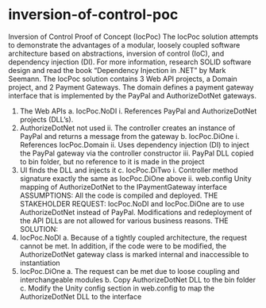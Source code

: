 # inversion-of-control-poc
Inversion of Control Proof of Concept (IocPoc)
The IocPoc solution attempts to demonstrate the advantages of a modular, loosely coupled software architecture based on abstractions, inversion of control (IoC), and dependency injection (DI). For more information, research SOLID software design and read the book “Dependency Injection in .NET” by Mark Seemann.
The IocPoc solution contains 3 Web API projects, a Domain project, and 2 Payment Gateways. The domain defines a payment gateway interface that is implemented by the PayPal and AuthorizeDotNet gateways. 
1.	The Web APIs
a.	IocPoc.NoDI
i.	References PayPal and AuthorizeDotNet projects (DLL’s).
1.	AuthorizeDotNet not used
ii.	The controller creates an instance of PayPal and returns a message from the gateway
b.	IocPoc.DiOne
i.	References IocPoc.Domain
ii.	Uses dependency injection (DI) to inject the PayPal gateway via the controller constructor
iii.	PayPal DLL copied to bin folder, but no reference to it is made in the project
1.	UI finds the DLL and injects it
c.	IocPoc.DiTwo
i.	Controller method signature exactly the same as IocPoc.DiOne above
ii.	web.config Unity mapping of AuthorizeDotNet to the IPaymentGateway interface
ASSUMPTIONS:
All the code is compiled and deployed. 
THE STAKEHOLDER REQUEST:
IocPoc.NoDI and IocPoc.DiOne are to use AuthorizeDotNet instead of PayPal. Modifications and redeployment of the API DLLs are not allowed for various business reasons. 
THE SOLUTION:
1.	IocPoc.NoDI
a.	Because of a tightly coupled architecture, the request cannot be met. In addition, if the code were to be modified, the AuthorizeDotNet gateway class is marked internal and inaccessible to instantiation
2.	IocPoc.DiOne
a.	The request can be met due to loose coupling and interchangeable modules
b.	Copy AuthorizeDotNet DLL to the bin folder
c.	Modify the Unity config section in web.config to map the AuthorizeDotNet DLL to the interface
